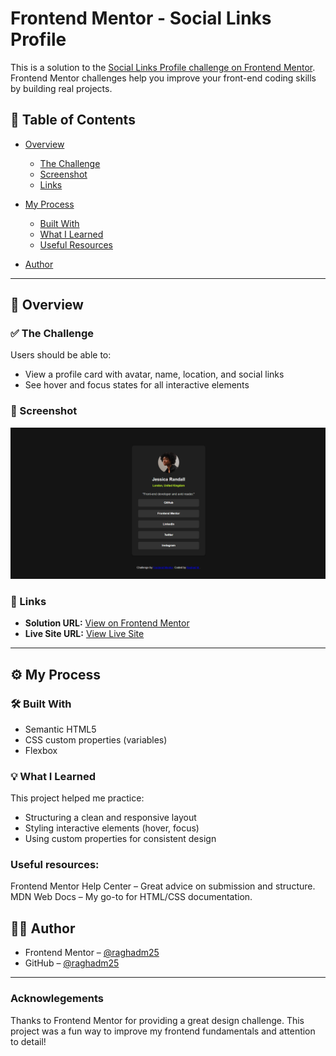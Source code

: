 # Frontend Mentor - Social Links Profile

This is a solution to the [Social Links Profile challenge on Frontend Mentor](https://www.frontendmentor.io/challenges/social-links-profile-UG32l9m6dQ). Frontend Mentor challenges help you improve your front-end coding skills by building real projects.

## 📌 Table of Contents

* [Overview](#overview)

  * [The Challenge](#the-challenge)
  * [Screenshot](#screenshot)
  * [Links](#links)
* [My Process](#my-process)

  * [Built With](#built-with)
  * [What I Learned](#what-i-learned)
  * [Useful Resources](#useful-resources)
* [Author](#author)

---

## 📝 Overview

### ✅ The Challenge

Users should be able to:

* View a profile card with avatar, name, location, and social links
* See hover and focus states for all interactive elements

### 📸 Screenshot

![Screenshot of my solution](Screenshot.png)

### 🔗 Links

* **Solution URL:** [View on Frontend Mentor](https://www.frontendmentor.io/solutions/social-media-links-profile-XNtnF7lLfu)
* **Live Site URL:** [View Live Site](https://raghadm25.github.io/social-links-profile/)

---

## ⚙️ My Process

### 🛠️ Built With

* Semantic HTML5
* CSS custom properties (variables)
* Flexbox


### 💡 What I Learned

This project helped me practice:

* Structuring a clean and responsive layout
* Styling interactive elements (hover, focus)
* Using custom properties for consistent design

### Useful resources:

Frontend Mentor Help Center – Great advice on submission and structure.
MDN Web Docs – My go-to for HTML/CSS documentation.


## 👩‍💻 Author

* Frontend Mentor – [@raghadm25](https://www.frontendmentor.io/profile/raghadm25)
* GitHub – [@raghadm25](https://github.com/raghadm25)

---
### Acknowlegements 

Thanks to Frontend Mentor for providing a great design challenge. This project was a fun way to improve my frontend fundamentals and attention to detail!